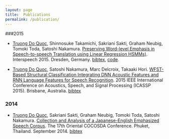 ```yaml
---
layout: page
title:  Publications
permalink: /publication/
---
```

###2015
- [Truong Do Quoc](http://truongdq.com), Shinnosuke Takamichi, Sakriani Sakti, Graham Neubig, Tomoki Toda, Satoshi Nakamura. [Preserving Word-level Emphasis in Speech-to-speech Translation using Linear Regression HSMMs)](https://github.com/truongdq/truongdq.github.io/raw/master/_docs/papers/do15interspeech.pdf). Interspeech 2015. Dresden, Germany. [bibtex](https://github.com/truongdq/truongdq.github.io/raw/master/_docs/bibtex/truong2015_interspeech.bib), [code](http://truongdq.com/word-level-emphasis-estimation/).


- [Truong Do Quoc](http://truongdq.com), Satoshi Nakamura, Marc Delcroix, Takaaki Hori. [WFST-Based Structural Classification Integrating DNN Acoustic Features and RNN Language Features for Speech Recognition](https://github.com/truongdq/truongdq.github.io/raw/master/_docs/papers/do15icassp.pdf). 2015 IEEE International Conference on Acoustics, Speech, and Signal Processing (ICASSP 2015). Brisbane, Australia. [bibtex](https://github.com/truongdq/truongdq.github.io/raw/master/_docs/bibtex/truong2015_wfst.bib)

### 2014
- [Truong Do Quoc](http://truongdq.com), Sakriani Sakti, Graham Neubig, Tomoki Toda, Satoshi Nakamura. [Collection and Analysis of a Japanese-English Emphasized Speech Corpus](https://github.com/truongdq/truongdq.github.io/raw/master/_docs/papers/truong2014_cocosda.pdf). The 17th Oriental COCOSDA Conference. Phuket, Thailand. September 2014. [bibtex](https://github.com/truongdq/truongdq.github.io/raw/master/_docs/bibtex/truong2014_cocosda.bib)
